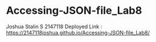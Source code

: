 # Accessing-JSON-file_Lab8
Joshua Stalin S
2147118
Deployed Link : https://2147118joshua.github.io/Accessing-JSON-file_Lab8/
